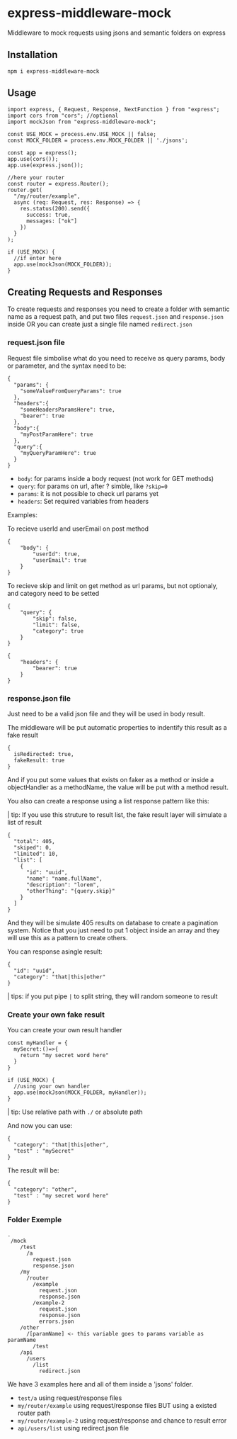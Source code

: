 # express-middleware-mock

Middleware to mock requests using jsons and semantic folders on express

## Installation

```
npm i express-middleware-mock
```

## Usage

```
import express, { Request, Response, NextFunction } from "express";
import cors from "cors"; //optional
import mockJson from "express-middleware-mock";

const USE_MOCK = process.env.USE_MOCK || false;
const MOCK_FOLDER = process.env.MOCK_FOLDER || './jsons';

const app = express();
app.use(cors());
app.use(express.json());

//here your router
const router = express.Router();
router.get(
  "/my/router/example",
  async (req: Request, res: Response) => {
    res.status(200).send({
      success: true,
      messages: ["ok"]
    })
  }
);

if (USE_MOCK) {
  //if enter here
  app.use(mockJson(MOCK_FOLDER));
}

```

## Creating Requests and Responses

To create requests and responses you need to create a folder with semantic name as a request path, and put two files `request.json` and `response.json` inside OR you can create just a single file named `redirect.json`

### request.json file

Request file simbolise what do you need to receive as query params, body or parameter, and the syntax need to be:

```
{
  "params": {
    "someValueFromQueryParams": true
  },
  "headers":{
    "someHeadersParamsHere": true,
    "bearer": true
  },
  "body":{
    "myPostParamHere": true
  },
  "query":{
    "myQueryParamHere": true
  }
}
```

- `body`: for params inside a body request (not work for GET methods)
- `query`: for params on url, after ? simble, like `?skip=0`
- `params`: it is not possible to check url params yet
- `headers`: Set required variables from headers

Examples:

To recieve userId and userEmail on post method

```
{
    "body": {
        "userId": true,
        "userEmail": true
    }
}
```

To recieve skip and limit on get method as url params, but not optionaly, and category need to be setted

```
{
    "query": {
        "skip": false,
        "limit": false,
        "category": true
    }
}
```

```
{
    "headers": {
        "bearer": true
    }
}
```

### response.json file

Just need to be a valid json file and they will be used in body result.

The middleware will be put automatic properties to indentify this result as a fake result

```
{
  isRedirected: true,
  fakeResult: true
}
```

And if you put some values that exists on faker as a method or inside a objectHandler as a methodName, the value will be put with a method result.

You also can create a response using a list response pattern like this:

| tip: If you use this struture to result list, the fake result layer will simulate a list of result

```
{
  "total": 405,
  "skiped": 0,
  "limited": 10,
  "list": [
    {
      "id": "uuid",
      "name": "name.fullName",
      "description": "lorem",
      "otherThing": "{query.skip}"
    }
  ]
}
```

And they will be simulate 405 results on database to create a pagination system. Notice that you just need to put 1 object inside an array and they will use this as a pattern to create others.

You can response asingle result:

```
{
  "id": "uuid",
  "category": "that|this|other"
}
```

| tips: if you put pipe `|` to split string, they will random someone to result

### Create your own fake result

You can create your own result handler

```
const myHandler = {
  mySecret:()=>{
    return "my secret word here"
  }
}

if (USE_MOCK) {
  //using your own handler
  app.use(mockJson(MOCK_FOLDER, myHandler));
}
```

| tip: Use relative path with `./` or absolute path

And now you can use:

```
{
  "category": "that|this|other",
  "test" : "mySecret"
}
```

The result will be:

```
{
  "category": "other",
  "test" : "my secret word here"
}
```

### Folder Exemple

```
.
 /mock
    /test
      /a
        request.json
        response.json
    /my
      /router
        /example
          request.json
          response.json
        /example-2
          request.json
          response.json
          errors.json
    /other
      /[paramName] <- this variable goes to params variable as paramName
        /test
    /api
      /users
        /list
          redirect.json
```

We have 3 examples here and all of them inside a 'jsons' folder.

- `test/a` using request/response files
- `my/router/example` using request/response files BUT using a existed router path
- `my/router/example-2` using request/response and chance to result error
- `api/users/list` using redirect.json file
